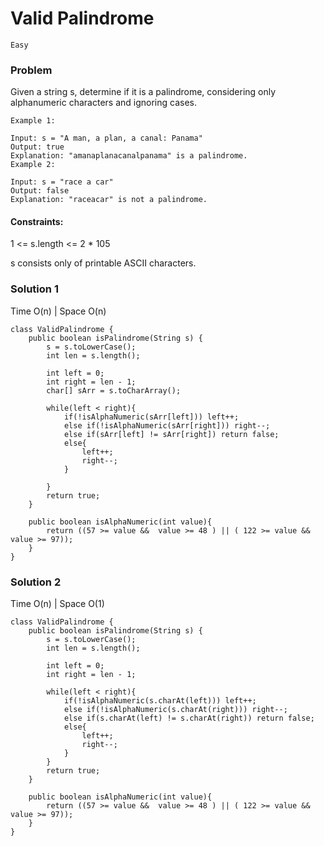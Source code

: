 # Valid Palindrome

`Easy`

### Problem

Given a string s, determine if it is a palindrome, considering only alphanumeric characters and ignoring cases.

```
Example 1:

Input: s = "A man, a plan, a canal: Panama"
Output: true
Explanation: "amanaplanacanalpanama" is a palindrome.
Example 2:

Input: s = "race a car"
Output: false
Explanation: "raceacar" is not a palindrome.
``` 

#### Constraints:

1 <= s.length <= 2 * 105

s consists only of printable ASCII characters.

### Solution 1

Time O(n) | Space O(n)
```
class ValidPalindrome {
    public boolean isPalindrome(String s) {
        s = s.toLowerCase();
        int len = s.length();
        
        int left = 0;
        int right = len - 1;
        char[] sArr = s.toCharArray();
        
        while(left < right){
            if(!isAlphaNumeric(sArr[left])) left++;
            else if(!isAlphaNumeric(sArr[right])) right--;
            else if(sArr[left] != sArr[right]) return false;
            else{
                left++;
                right--;
            }
            
        }
        return true;
    }
    
    public boolean isAlphaNumeric(int value){
        return ((57 >= value &&  value >= 48 ) || ( 122 >= value && value >= 97));
    }
}
```
### Solution 2

Time O(n) | Space O(1) 
```
class ValidPalindrome {
    public boolean isPalindrome(String s) {
        s = s.toLowerCase();
        int len = s.length();
        
        int left = 0;
        int right = len - 1;
        
        while(left < right){
            if(!isAlphaNumeric(s.charAt(left))) left++;
            else if(!isAlphaNumeric(s.charAt(right))) right--;
            else if(s.charAt(left) != s.charAt(right)) return false;
            else{
                left++;
                right--;
            }
        }
        return true;
    }
    
    public boolean isAlphaNumeric(int value){
        return ((57 >= value &&  value >= 48 ) || ( 122 >= value && value >= 97));
    }
}
```
